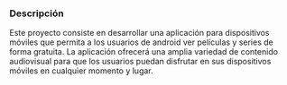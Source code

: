 ### Descripción

Este proyecto consiste en desarrollar una aplicación para dispositivos móviles que permita a los usuarios de android ver películas y series de forma gratuita. La aplicación ofrecerá una amplia variedad de contenido audiovisual para que los usuarios puedan disfrutar en sus dispositivos móviles en cualquier momento y lugar.
